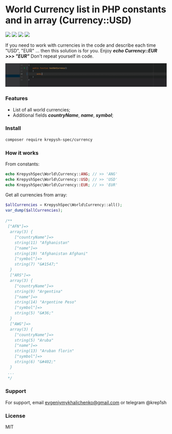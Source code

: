 # World Currency list in PHP constants and in array (Currency::USD)
![](https://img.shields.io/github/issues/krepysh-spec/currency) ![](https://img.shields.io/github/forks/krepysh-spec/currency) ![](https://img.shields.io/github/stars/krepysh-spec/currency) ![](https://img.shields.io/github/license/krepysh-spec/currency) 

If you need to work with currencies in the code and describe each time "USD", "EUR" ... then this solution is for you.
Enjoy ***echo Currency::EUR >>> "EUR"*** Don't repeat yourself in code.

![Alt Text](media/preview.gif)

### Features
- List of all world currencies;
- Additional fields ***countryName***, ***name***, ***symbol***;

### Install
```bash
composer require krepysh-spec/currency
```

### How it works

From constants:

```php
echo KrepyshSpec\World\Currency::ANG; // >> 'ANG'
echo KrepyshSpec\World\Currency::USD; // >> 'USD'
echo KrepyshSpec\World\Currency::EUR; // >> 'EUR'
```

Get all currencies from array:

```php
$allCurrencies = KrepyshSpec\World\Currency::all();
var_dump($allCurrencies);

/**
 ["AFN"]=>
  array(3) {
    ["countryName"]=>
    string(11) "Afghanistan"
    ["name"]=>
    string(19) "Afghanistan Afghani"
    ["symbol"]=>
    string(7) "&#1547;"
  }
  ["ARS"]=>
  array(3) {
    ["countryName"]=>
    string(9) "Argentina"
    ["name"]=>
    string(14) "Argentine Peso"
    ["symbol"]=>
    string(5) "&#36;"
  }
  ["AWG"]=>
  array(3) {
    ["countryName"]=>
    string(5) "Aruba"
    ["name"]=>
    string(13) "Aruban florin"
    ["symbol"]=>
    string(6) "&#402;"
  }
 ...
 */
```

### Support

For support, email evgeniymykhalichenko@gmail.com or telegram @krep1sh

### License

MIT